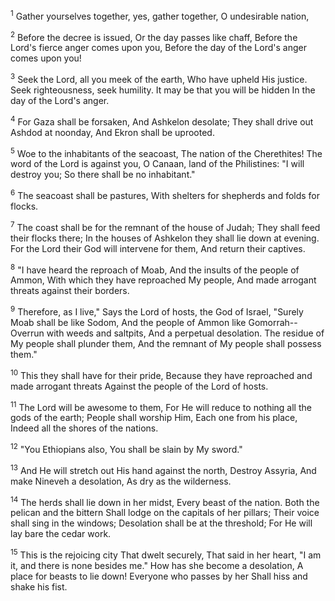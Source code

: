 <sup>1</sup> 
Gather yourselves together, yes, gather together, O undesirable nation, 

<sup>2</sup> 
Before the decree is issued, Or the day passes like chaff, Before the Lord's fierce anger comes upon you, Before the day of the Lord's anger comes upon you! 

<sup>3</sup> 
Seek the Lord, all you meek of the earth, Who have upheld His justice. Seek righteousness, seek humility. It may be that you will be hidden In the day of the Lord's anger.

<sup>4</sup> 
For Gaza shall be forsaken, And Ashkelon desolate; They shall drive out Ashdod at noonday, And Ekron shall be uprooted. 

<sup>5</sup> 
Woe to the inhabitants of the seacoast, The nation of the Cherethites! The word of the Lord is against you, O Canaan, land of the Philistines: "I will destroy you; So there shall be no inhabitant." 

<sup>6</sup> 
The seacoast shall be pastures, With shelters for shepherds and folds for flocks. 

<sup>7</sup> 
The coast shall be for the remnant of the house of Judah; They shall feed their flocks there; In the houses of Ashkelon they shall lie down at evening. For the Lord their God will intervene for them, And return their captives. 

<sup>8</sup> 
"I have heard the reproach of Moab, And the insults of the people of Ammon, With which they have reproached My people, And made arrogant threats against their borders. 

<sup>9</sup> 
Therefore, as I live," Says the Lord of hosts, the God of Israel, "Surely Moab shall be like Sodom, And the people of Ammon like Gomorrah-- Overrun with weeds and saltpits, And a perpetual desolation. The residue of My people shall plunder them, And the remnant of My people shall possess them." 

<sup>10</sup> 
This they shall have for their pride, Because they have reproached and made arrogant threats Against the people of the Lord of hosts. 

<sup>11</sup> 
The Lord will be awesome to them, For He will reduce to nothing all the gods of the earth; People shall worship Him, Each one from his place, Indeed all the shores of the nations. 

<sup>12</sup> 
"You Ethiopians also, You shall be slain by My sword." 

<sup>13</sup> 
And He will stretch out His hand against the north, Destroy Assyria, And make Nineveh a desolation, As dry as the wilderness. 

<sup>14</sup> 
The herds shall lie down in her midst, Every beast of the nation. Both the pelican and the bittern Shall lodge on the capitals of her pillars; Their voice shall sing in the windows; Desolation shall be at the threshold; For He will lay bare the cedar work. 

<sup>15</sup> 
This is the rejoicing city That dwelt securely, That said in her heart, "I am it, and there is none besides me." How has she become a desolation, A place for beasts to lie down! Everyone who passes by her Shall hiss and shake his fist.